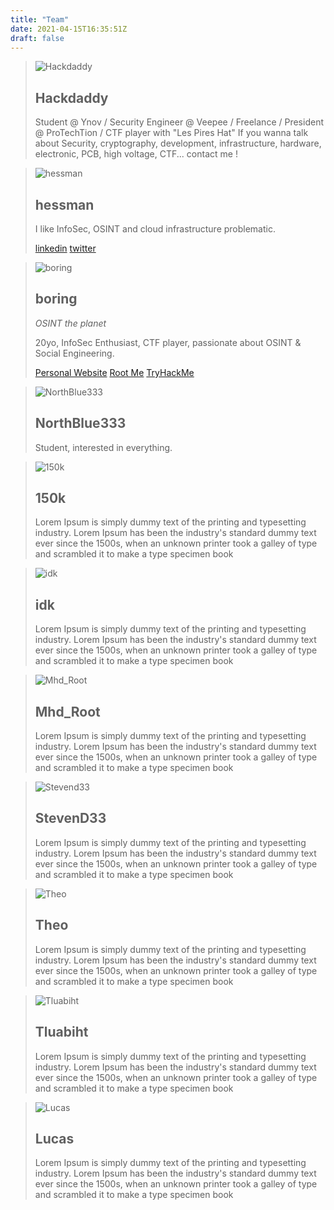 ```yaml
---
title: "Team"
date: 2021-04-15T16:35:51Z
draft: false
---
```


> ![Hackdaddy](https://i.ibb.co/smDSGgK/hackdaddy.png)
> ## Hackdaddy
>
> Student @ Ynov / Security Engineer @ Veepee / Freelance / President @ ProTechTion / CTF player with "Les Pires Hat"
> If you wanna talk about Security, cryptography, development, infrastructure, hardware, electronic, PCB, high voltage, CTF... contact me !

> ![hessman](https://i.ibb.co/ZGYBWqN/hessman.webp)
> ## hessman
>
> I like InfoSec, OSINT and cloud infrastructure problematic.
>
> [linkedin](https://www.linkedin.com/in/anthony-domingue-930203162/) [twitter](https://twitter.com/domingueanthony)

> ![boring](https://i.ibb.co/vDg6FmW/Sans-titre.png)
> ## boring
> *OSINT the planet*
>
> 20yo, InfoSec Enthusiast, CTF player, passionate about OSINT & Social Engineering.
> 
> [Personal Website](https://pierreceberio.com/) [Root Me](https://www.root-me.org/boring) [TryHackMe](https://tryhackme.com/p/boringthegod)

> ![NorthBlue333](https://i.ibb.co/7GNCKmw/north.webp)
> ## NorthBlue333
>
> Student, interested in everything.

> ![150k](https://i.ibb.co/f9TfKr0/150k.png)
> ## 150k
>
> Lorem Ipsum is simply dummy text of the printing and typesetting industry. Lorem Ipsum has been the industry's standard dummy text ever since the 1500s, when an unknown printer took a galley of type and scrambled it to make a type specimen book

> ![idk](https://i.ibb.co/0t4JMGP/simon.png)
> ## idk
>
> Lorem Ipsum is simply dummy text of the printing and typesetting industry. Lorem Ipsum has been the industry's standard dummy text ever since the 1500s, when an unknown printer took a galley of type and scrambled it to make a type specimen book

> ![Mhd_Root](https://i.ibb.co/nngbccw/mhd.png)
> ## Mhd_Root
>
> Lorem Ipsum is simply dummy text of the printing and typesetting industry. Lorem Ipsum has been the industry's standard dummy text ever since the 1500s, when an unknown printer took a galley of type and scrambled it to make a type specimen book

> ![Stevend33](https://i.ibb.co/Bs2DHYh/steven.png)
> ## StevenD33
>
> Lorem Ipsum is simply dummy text of the printing and typesetting industry. Lorem Ipsum has been the industry's standard dummy text ever since the 1500s, when an unknown printer took a galley of type and scrambled it to make a type specimen book

> ![Theo](https://i.ibb.co/sWMyqCn/theo.png)
> ## Theo
>
> Lorem Ipsum is simply dummy text of the printing and typesetting industry. Lorem Ipsum has been the industry's standard dummy text ever since the 1500s, when an unknown printer took a galley of type and scrambled it to make a type specimen book

> ![Tluabiht](https://i.ibb.co/qDvdPpK/tibo.png)
> ## Tluabiht
>
> Lorem Ipsum is simply dummy text of the printing and typesetting industry. Lorem Ipsum has been the industry's standard dummy text ever since the 1500s, when an unknown printer took a galley of type and scrambled it to make a type specimen book

> ![Lucas](https://i.ibb.co/8PPQ00T/lucas.png)
> ## Lucas
>
> Lorem Ipsum is simply dummy text of the printing and typesetting industry. Lorem Ipsum has been the industry's standard dummy text ever since the 1500s, when an unknown printer took a galley of type and scrambled it to make a type specimen book
